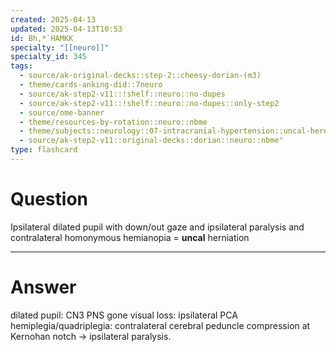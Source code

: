 ```yaml
---
created: 2025-04-13
updated: 2025-04-13T10:53
id: Bh,*`HAMKK
specialty: "[[neuro]]"
specialty_id: 345
tags:
  - source/ak-original-decks::step-2::cheesy-dorian-(m3)
  - theme/cards-anking-did::7neuro
  - source/ak-step2-v11::!shelf::neuro::no-dupes
  - source/ak-step2-v11::!shelf::neuro::no-dupes::only-step2
  - source/ome-banner
  - theme/resources-by-rotation::neuro::nbme
  - theme/subjects::neurology::07-intracranial-hypertension::uncal-herniation
  - source/ak-step2-v11::original-decks::dorian::neuro::nbme"
type: flashcard
---
```


# Question
Ipsilateral dilated pupil with down/out gaze and ipsilateral paralysis and contralateral homonymous hemianopia = **uncal** herniation

---

# Answer
dilated pupil: CN3 PNS gone visual loss: ipsilateral PCA hemiplegia/quadriplegia: contralateral cerebral peduncle compression at Kernohan notch → ipsilateral paralysis.